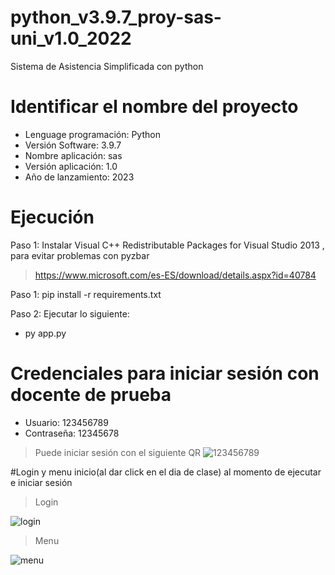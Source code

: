 # python_v3.9.7_proy-sas-uni_v1.0_2022
Sistema de Asistencia Simplificada con python

# Identificar el nombre del proyecto
* Lenguage programación: Python
* Versión Software: 3.9.7
* Nombre aplicación: sas
* Versión aplicación: 1.0
* Año de lanzamiento: 2023

# Ejecución
Paso 1: Instalar Visual C++ Redistributable Packages for Visual Studio 2013 , para evitar problemas con pyzbar
> https://www.microsoft.com/es-ES/download/details.aspx?id=40784

Paso 1: pip install -r requirements.txt

Paso 2: Ejecutar lo siguiente:
* py app.py

# Credenciales para iniciar sesión con docente de prueba
* Usuario: 123456789
* Contraseña: 12345678
> Puede iniciar sesión con el siguiente QR
![123456789](https://user-images.githubusercontent.com/97413969/220730469-bfc3e88e-dab4-48e1-b246-2fa4cb2cd75e.png)

#Login y menu inicio(al dar click en el dia de clase) al momento de ejecutar e iniciar sesión
> Login

![login](https://user-images.githubusercontent.com/97413969/220730794-6b469928-cc88-450c-a57e-9fa9a2fb831b.PNG)
> Menu

![menu](https://user-images.githubusercontent.com/97413969/220730817-904fa9eb-a8a4-4ed4-a328-0eeaba669589.PNG)
